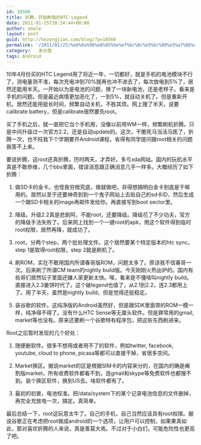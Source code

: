 ```yaml
---
id: 10566
title: 折腾，开始刷我的HTC Legend
date: 2011-01-25T20:24:44+00:00
author: omale
layout: post
guid: http://hezongjian.com/blog/?p=10566
permalink: '/2011/01/25/%e6%8a%98%e8%85%be%ef%bc%8c%e5%bc%80%e5%a7%8b%e5%88%b7%e6%88%91%e7%9a%84htc-legend/'
category:   未分类 
tags: Android
---
```

10年4月份买的HTC Legend用了将近一年，一切都好，就是手机的电池模块不行了，测电量测不准，每次充电冲到70%就再也冲不进去了，每次放电到5%了，居然还能用半天。一开始以为是电池的问题，换了一块新电池，还是老样子。看来是手机的问题。但是最近病情更加恶化了，一到5%，就自动关机了。但是重新开机，居然还能用挺长时间，频繁自动关机，不胜其烦。网上搜了半天，说要calibrate battery，但是calibrate居然要先root。

买了手机之后，就一直把它当个手机用，没像以前用WM一样，频繁刷机折腾。只是中间升级过一次官方2.2，还是自动update的。这次，干脆死马当活马医了，折腾一次，也不枉我下个学期要开Android课程，省得有同学提问跟root相关的问题我答不上来。

要说折腾，这root还真折腾，历时两天，才弄好。多亏xda网站。国内的玩机水平真是不敢恭维，几个bbs里面，错误消息跟正确消息几乎一样多。大概经历了如下折腾：

1. 做SD卡的金卡。也怪我穷根究底，做就做吧，非得想搞明白金卡到底是干嘛用的。居然以至于还要神奇到到一个鬼子网站上去贴自己的sd卡ID，然后生成一个跟SD卡相关的image再邮件发给你。再直接写到boot sector里。

2. 降级。升级2.2真是悲剧阿，不能root，还要降级。降级花了不少功夫，官方的降级手法失败了。后来网上找到一个一键root的apk，用这个软件得到临时root权限，居然再降，就成功了。

3. root，分两个step，两个批处理文件。这个居然要某个特定版本的htc sync。step 1是取得root权限，step 2就是刷机了。

4. 刷ROM，实在不敢用国内所谓春哥版ROM，问题太多了。原谅我不信春哥一次。后来刷了所谓CM team的nightly build版。今天刚刚火热出炉的。国内有些哥们居然坛子里面还嫌人家更新太快。唉，看来是不懂啥叫nightly build。直接进入2.3姜饼时代了。这个破legend也值了，从2.1到2.2，连2.3都用上了。用了半天，虽然是nightly build，但是觉得还挺稳定。

5. 装谷歌的软件。这纯净版的Android虽然好，但是跟SDK里面带的ROM一模一样，纯净得不得了。没有什么HTC Sense等无厘头软件。但是罪常用的gmail, market等也没有。原来还要刷一个谷歌特有程序包，把这些东西刷进来。

Root之后暂时发现的几个好处：

1. 随便删软件。很多不想用或者用不了的软件，例如twitter, facebook, youtube, cloud to phone, picasa等都可以直接干掉，省很多空间。

2. Market换区。据说market的区是根据SIM卡的内容来分的，在国内的确是阉割版market，所有收费软件都看不到，连gmail和skype等免费软件也都搜不到。装个换区软件，换到US去。啥软件都有了。

3. 最初的初衷，电池校准。把/data/system下的某个记录电池信息的文件删掉，再完全充放电一次，搞定。真简单。

最后总结一下，root这玩意太牛了。自己的手机，自己当然应该具有root权限。据说谷歌正在考虑把root做成android的一个选项，让用户可以控制，如果果真如此，那对喜欢折腾的人来说，真是善莫大焉。不过对于小白们，可能危险性也更高了吧。